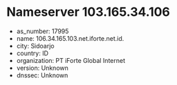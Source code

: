 # Nameserver 103.165.34.106

* as_number: 17995
* name: 106.34.165.103.net.iforte.net.id.
* city: Sidoarjo
* country: ID
* organization: PT iForte Global Internet
* version: Unknown
* dnssec: Unknown
